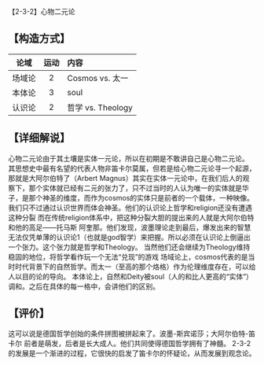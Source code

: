 【2-3-2】心物二元论

## 【构造方式】
|  论域  | 运动 | 内容                   |
| :----: | :--: | :--------------------- |
| 场域论 |  2   |Cosmos vs. 太一 |
| 本体论 |  3  |soul |
| 认识论 |  2  |哲学 vs. Theology |



## 【详细解说】
心物二元论由于其土壤是实体一元论，所以在初期是不敢讲自己是心物二元论。
其思想史中最有名望的代表人物非笛卡尔莫属，但若是给心物二元论寻一个起源，那就是大阿尔伯特了（Arbert Magnus）其实在实体一元论中，在我们后人的观察下，那个实体就已经有二元的张力了，只不过当时的人认为唯一的实体就是华子，是那个神圣的维度，而作为cosmos的实体只是前者的一个载体，一种映像。我们只不过通过认识世界而体会神圣。他们的认识论上哲学和religion还没有遭遇这种分裂
而在传统religion体系中，把这种分裂大胆的提出来的人就是大阿尔伯特和他的高足——托马斯 阿奎那。他们发现，波墨理论走到最后，爆发出来的智慧无法仅凭单薄的认识论1（也就是god智学）来把握。所以必须在认识论上倒逼出一个张力。这个张力就是哲学和Theology。
当然他们还会继续为Theology维持稳固的地位，将哲学看作玩一个无法“兑现”的游戏
场域论上，cosmos代表的是当时时代背景下的自然哲学。而太一（至高的那个烙格）作为伦理维度存在，可以给人以目的论的导向。
本体论上，自然和Deity被soul（人的和比人更高的“实体”）调和。之后在具体的每一格中，会讲他们的区别。



## 【评价】
这可以说是德国哲学创始的条件拼图被拼起来了。波墨-斯宾诺莎；大阿尔伯特-笛卡尔
前者是萌发，后者是长大成人。他们共同使得德国哲学拥有了神髓。
2-3-2的发展是一个渐进的过程，它很快的启发了笛卡尔的怀疑论，从而发展到观念论。